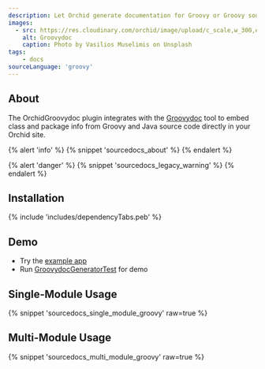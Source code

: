 ```yaml
---
description: Let Orchid generate documentation for Groovy or Groovy sources.
images:
  - src: https://res.cloudinary.com/orchid/image/upload/c_scale,w_300,e_blur:150/v1550345984/plugins/groovydoc.jpg
    alt: Groovydoc
    caption: Photo by Vasilios Muselimis on Unsplash
tags:
    - docs
sourceLanguage: 'groovy'
---
```


## About

The OrchidGroovydoc plugin integrates with the 
[Groovydoc](https://docs.groovy-lang.org/latest/html/documentation/#_groovydoc_the_groovy_groovy_documentation_generator) 
tool to embed class and package info from Groovy and Java source code directly in your Orchid site.

{% alert 'info' %}
{% snippet 'sourcedocs_about' %}
{% endalert %}

{% alert 'danger' %}
{% snippet 'sourcedocs_legacy_warning' %}
{% endalert %}

## Installation

{% include 'includes/dependencyTabs.peb' %}

## Demo

- Try the [example app](https://github.com/orchidhq/OrchidTutorials/tree/master/groovy-site)
- Run [GroovydocGeneratorTest](https://github.com/orchidhq/orchid/blob/dev/plugins/OrchidGroovydoc/src/test/kotlin/com/eden/orchid/groovydoc/NewGroovydocGeneratorTest.kt) for demo

## Single-Module Usage

{% snippet 'sourcedocs_single_module_groovy' raw=true %}

## Multi-Module Usage

{% snippet 'sourcedocs_multi_module_groovy' raw=true %}
